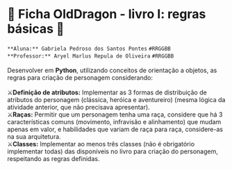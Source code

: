 # 🐉 Ficha OldDragon - livro I: regras básicas 🐉
  `**Aluna:** Gabriela Pedroso dos Santos Pontes` `#RRGGBB` <br/>
  `**Professor:** Aryel Marlus Repula de Oliveira` `#RRGGBB`<br/><br/>
  Desenvolver em **Python**, utilizando conceitos de orientação a objetos, as regras para criação de personagem considerando:<br/><br/>
⚔️**Definição de atributos:** Implementar as 3 formas de distribuição de atributos do personagem (clássica, heróica e aventureiro) (mesma lógica da atividade anterior, que não precisava apresentar).<br/>
⚔️**Raças:** Permitir que um personagem tenha uma raça, considere que há 3 características comuns (movimento, infravisão e alinhamento) que mudam apenas em valor, e habilidades que variam de raça para raça, considere-as na sua arquitetura.<br/>
⚔️**Classes:** Implementar ao menos três classes (não é obrigatório implementar todas) das disponíveis no livro para criação do personagem, respeitando as regras definidas.


